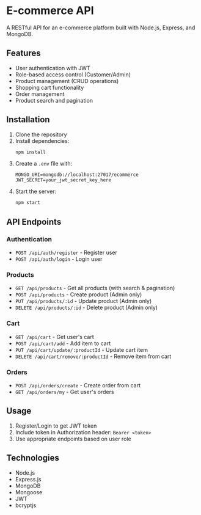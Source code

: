 # E-commerce API

A RESTful API for an e-commerce platform built with Node.js, Express, and MongoDB.

## Features

- User authentication with JWT
- Role-based access control (Customer/Admin)
- Product management (CRUD operations)
- Shopping cart functionality
- Order management
- Product search and pagination

## Installation

1. Clone the repository
2. Install dependencies:
   ```bash
   npm install
   ```
3. Create a `.env` file with:
   ```
   MONGO_URI=mongodb://localhost:27017/ecommerce
   JWT_SECRET=your_jwt_secret_key_here
   ```
4. Start the server:
   ```bash
   npm start
   ```

## API Endpoints

### Authentication
- `POST /api/auth/register` - Register user
- `POST /api/auth/login` - Login user

### Products
- `GET /api/products` - Get all products (with search & pagination)
- `POST /api/products` - Create product (Admin only)
- `PUT /api/products/:id` - Update product (Admin only)
- `DELETE /api/products/:id` - Delete product (Admin only)

### Cart
- `GET /api/cart` - Get user's cart
- `POST /api/cart/add` - Add item to cart
- `PUT /api/cart/update/:productId` - Update cart item
- `DELETE /api/cart/remove/:productId` - Remove item from cart

### Orders
- `POST /api/orders/create` - Create order from cart
- `GET /api/orders/my` - Get user's orders

## Usage

1. Register/Login to get JWT token
2. Include token in Authorization header: `Bearer <token>`
3. Use appropriate endpoints based on user role

## Technologies

- Node.js
- Express.js
- MongoDB
- Mongoose
- JWT
- bcryptjs